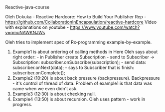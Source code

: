 Reactive-java-course

Oleh Dokuka - Reactive Hardcore: How to Build Your Publisher
Rep - https://github.com/CollaborationInEncapsulation/reactive-hardcore
Video with explanations on youtube - https://www.youtube.com/watch?v=qmuNAWKNJWs

Oleh tries to implement spec of Rx-programming example-by-example.
1. Example1 is about ordering of calling methods in 
   Here Oleh says about right order: 
       - in Publisher create Subscription
       - send to Subscriber -> Subscription: subscriber.onSubscribe(subscription);
       - send data: subscriber.onNext(data);
       - says to Subscriber that is finish: subscriber.onComplete();
2. Example2 (10:20) is about back pressure (backpressure). Backpressure - it's control of thread of data. Problem of 
    example1 is that data was came when we even didn't ask.
3. Example3 (12:30) is about checking null.
4. Example4 (13:50) is about recursion. Oleh uses pattern - work in progress.
